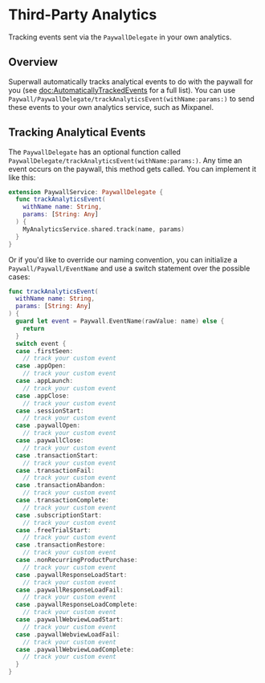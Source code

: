 # Third-Party Analytics

Tracking events sent via the ``PaywallDelegate`` in your own analytics.

## Overview

Superwall automatically tracks analytical events to do with the paywall for you (see <doc:AutomaticallyTrackedEvents> for a full list). You can use ``Paywall/PaywallDelegate/trackAnalyticsEvent(withName:params:)`` to send these events to your own analytics service, such as Mixpanel.

## Tracking Analytical Events

The ``PaywallDelegate`` has an optional function called ``PaywallDelegate/trackAnalyticsEvent(withName:params:)``. Any time an event occurs on the paywall, this method gets called. You can implement it like this:

```swift
extension PaywallService: PaywallDelegate {
  func trackAnalyticsEvent(
    withName name: String,
    params: [String: Any]
  ) {
    MyAnalyticsService.shared.track(name, params)
  }
}
```

Or if you'd like to override our naming convention, you can initialize a ``Paywall/Paywall/EventName`` and use a switch statement over the possible cases:

```swift
func trackAnalyticsEvent(
  withName name: String,
  params: [String: Any]
) {
  guard let event = Paywall.EventName(rawValue: name) else {
    return
  } 
  switch event {
  case .firstSeen:
    // track your custom event
  case .appOpen:
    // track your custom event
  case .appLaunch:
    // track your custom event
  case .appClose:
    // track your custom event
  case .sessionStart:
    // track your custom event
  case .paywallOpen:
    // track your custom event
  case .paywallClose:
    // track your custom event
  case .transactionStart:
    // track your custom event
  case .transactionFail:
    // track your custom event
  case .transactionAbandon:
    // track your custom event
  case .transactionComplete:
    // track your custom event
  case .subscriptionStart:
    // track your custom event
  case .freeTrialStart:
    // track your custom event
  case .transactionRestore:
    // track your custom event
  case .nonRecurringProductPurchase:
    // track your custom event
  case .paywallResponseLoadStart:
    // track your custom event
  case .paywallResponseLoadFail:
    // track your custom event
  case .paywallResponseLoadComplete:
    // track your custom event
  case .paywallWebviewLoadStart:
    // track your custom event
  case .paywallWebviewLoadFail:
    // track your custom event
  case .paywallWebviewLoadComplete:
    // track your custom event
  }
}
```
